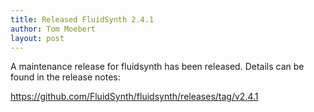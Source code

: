 ```yaml
---
title: Released FluidSynth 2.4.1
author: Tom Moebert
layout: post
---
```


A maintenance release for fluidsynth has been released. Details can be found in the release notes:

<https://github.com/FluidSynth/fluidsynth/releases/tag/v2.4.1>

